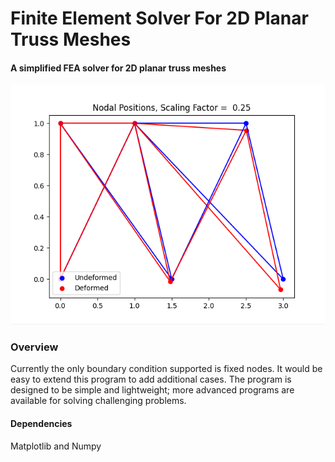 
# Finite Element Solver For 2D Planar Truss Meshes
#### A simplified FEA solver for 2D planar truss meshes
<p align="center">
  <img src="https://github.com/slehmann1/TrussFEA/blob/master/res/NodalDisplacementPlot.png?raw=true" alt="Nodal Displacement Plot"/>
</p>

### Overview
Currently the only boundary condition supported is fixed nodes. It would be easy to extend this program to add additional cases. The program is designed to be simple and lightweight; more advanced programs are available for solving challenging problems. 

#### Dependencies
Matplotlib and Numpy 
